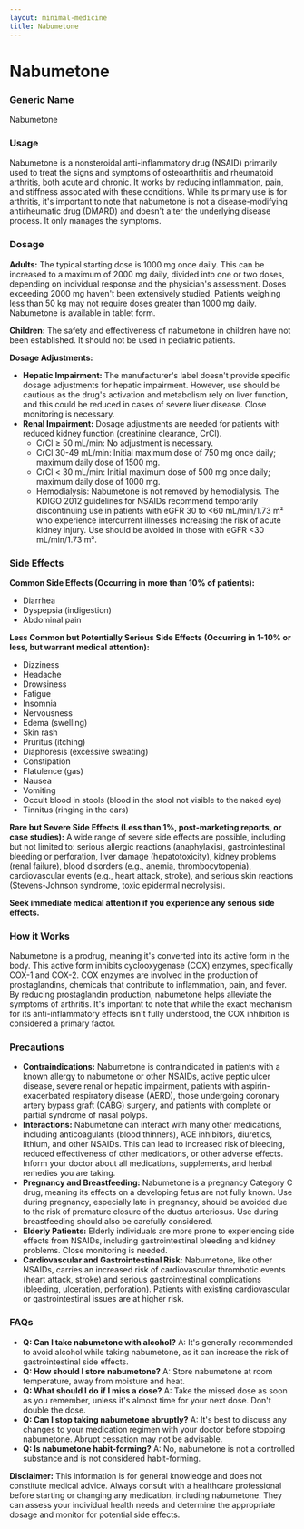 ```yaml
---
layout: minimal-medicine
title: Nabumetone
---
```


# Nabumetone
### Generic Name
Nabumetone

### Usage
Nabumetone is a nonsteroidal anti-inflammatory drug (NSAID) primarily used to treat the signs and symptoms of osteoarthritis and rheumatoid arthritis, both acute and chronic.  It works by reducing inflammation, pain, and stiffness associated with these conditions. While its primary use is for arthritis,  it's important to note that nabumetone is not a disease-modifying antirheumatic drug (DMARD) and doesn't alter the underlying disease process.  It only manages the symptoms.


### Dosage

**Adults:**  The typical starting dose is 1000 mg once daily.  This can be increased to a maximum of 2000 mg daily, divided into one or two doses, depending on individual response and the physician's assessment.  Doses exceeding 2000 mg haven't been extensively studied. Patients weighing less than 50 kg may not require doses greater than 1000 mg daily.  Nabumetone is available in tablet form.

**Children:** The safety and effectiveness of nabumetone in children have not been established.  It should not be used in pediatric patients.

**Dosage Adjustments:**

* **Hepatic Impairment:** The manufacturer's label doesn't provide specific dosage adjustments for hepatic impairment.  However,  use should be cautious as the drug's activation and metabolism rely on liver function, and this could be reduced in cases of severe liver disease. Close monitoring is necessary.
* **Renal Impairment:** Dosage adjustments are needed for patients with reduced kidney function (creatinine clearance, CrCl).
    * CrCl ≥ 50 mL/min: No adjustment is necessary.
    * CrCl 30-49 mL/min: Initial maximum dose of 750 mg once daily; maximum daily dose of 1500 mg.
    * CrCl < 30 mL/min: Initial maximum dose of 500 mg once daily; maximum daily dose of 1000 mg.
    * Hemodialysis: Nabumetone is not removed by hemodialysis.  The KDIGO 2012 guidelines for NSAIDs recommend temporarily discontinuing use in patients with eGFR 30 to <60 mL/min/1.73 m² who experience intercurrent illnesses increasing the risk of acute kidney injury. Use should be avoided in those with eGFR <30 mL/min/1.73 m².


### Side Effects

**Common Side Effects (Occurring in more than 10% of patients):**

* Diarrhea
* Dyspepsia (indigestion)
* Abdominal pain


**Less Common but Potentially Serious Side Effects (Occurring in 1-10% or less, but warrant medical attention):**

* Dizziness
* Headache
* Drowsiness
* Fatigue
* Insomnia
* Nervousness
* Edema (swelling)
* Skin rash
* Pruritus (itching)
* Diaphoresis (excessive sweating)
* Constipation
* Flatulence (gas)
* Nausea
* Vomiting
* Occult blood in stools (blood in the stool not visible to the naked eye)
* Tinnitus (ringing in the ears)

**Rare but Severe Side Effects (Less than 1%, post-marketing reports, or case studies):**  A wide range of severe side effects are possible, including but not limited to:  serious allergic reactions (anaphylaxis), gastrointestinal bleeding or perforation, liver damage (hepatotoxicity), kidney problems (renal failure),  blood disorders (e.g., anemia, thrombocytopenia), cardiovascular events (e.g., heart attack, stroke), and serious skin reactions (Stevens-Johnson syndrome, toxic epidermal necrolysis).

**Seek immediate medical attention if you experience any serious side effects.**


### How it Works

Nabumetone is a prodrug, meaning it's converted into its active form in the body.  This active form inhibits cyclooxygenase (COX) enzymes, specifically COX-1 and COX-2. COX enzymes are involved in the production of prostaglandins, chemicals that contribute to inflammation, pain, and fever. By reducing prostaglandin production, nabumetone helps alleviate the symptoms of arthritis.  It's important to note that while the exact mechanism for its anti-inflammatory effects isn't fully understood, the COX inhibition is considered a primary factor.


### Precautions

* **Contraindications:** Nabumetone is contraindicated in patients with a known allergy to nabumetone or other NSAIDs, active peptic ulcer disease, severe renal or hepatic impairment, patients with aspirin-exacerbated respiratory disease (AERD), those undergoing coronary artery bypass graft (CABG) surgery, and patients with complete or partial syndrome of nasal polyps.
* **Interactions:** Nabumetone can interact with many other medications, including anticoagulants (blood thinners), ACE inhibitors, diuretics, lithium, and other NSAIDs.  This can lead to increased risk of bleeding, reduced effectiveness of other medications, or other adverse effects.  Inform your doctor about all medications, supplements, and herbal remedies you are taking.
* **Pregnancy and Breastfeeding:** Nabumetone is a pregnancy Category C drug, meaning its effects on a developing fetus are not fully known.  Use during pregnancy, especially late in pregnancy, should be avoided due to the risk of premature closure of the ductus arteriosus. Use during breastfeeding should also be carefully considered.
* **Elderly Patients:** Elderly individuals are more prone to experiencing side effects from NSAIDs, including gastrointestinal bleeding and kidney problems.  Close monitoring is needed.
* **Cardiovascular and Gastrointestinal Risk:**  Nabumetone, like other NSAIDs, carries an increased risk of cardiovascular thrombotic events (heart attack, stroke) and serious gastrointestinal complications (bleeding, ulceration, perforation).  Patients with existing cardiovascular or gastrointestinal issues are at higher risk.

### FAQs

* **Q: Can I take nabumetone with alcohol?** A:  It's generally recommended to avoid alcohol while taking nabumetone, as it can increase the risk of gastrointestinal side effects.
* **Q: How should I store nabumetone?** A: Store nabumetone at room temperature, away from moisture and heat.
* **Q: What should I do if I miss a dose?** A: Take the missed dose as soon as you remember, unless it's almost time for your next dose.  Don't double the dose.
* **Q: Can I stop taking nabumetone abruptly?** A:  It's best to discuss any changes to your medication regimen with your doctor before stopping nabumetone.  Abrupt cessation may not be advisable.
* **Q:  Is nabumetone habit-forming?** A: No, nabumetone is not a controlled substance and is not considered habit-forming.


**Disclaimer:** This information is for general knowledge and does not constitute medical advice. Always consult with a healthcare professional before starting or changing any medication, including nabumetone.  They can assess your individual health needs and determine the appropriate dosage and monitor for potential side effects.
